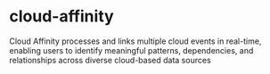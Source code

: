 # cloud-affinity
Cloud Affinity processes and links multiple cloud events in real-time, enabling users to identify meaningful patterns, dependencies, and relationships across diverse cloud-based data sources
